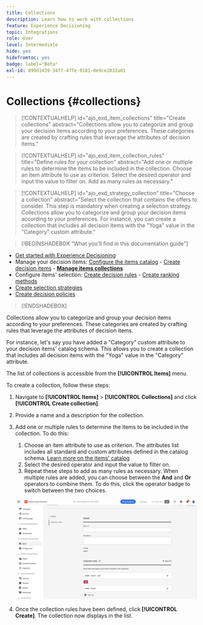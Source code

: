```yaml
---
title: Collections
description: Learn how to work with collections
feature: Experience Decisioning
topic: Integrations
role: User
level: Intermediate
hide: yes
hidefromtoc: yes
badge: label="Beta"
exl-id: 099d1439-34f7-47fe-9181-0e9ce2032a01
---
```

# Collections {#collections}

>[!CONTEXTUALHELP]
>id="ajo_exd_item_collections"
>title="Create collections"
>abstract="Collections allow you to categorize and group your decision items according to your preferences. These categories are created by crafting rules that leverage the attributes of decision items."

>[!CONTEXTUALHELP]
>id="ajo_exd_item_collection_rules"
>title="Define rules for your collection"
>abstract="Add one or multiple rules to determine the items to be included in the collection. Choose an item attribute to use as criterion. Select the desired operator and input the value to filter on. Add as many rules as necessary."

>[!CONTEXTUALHELP]
>id="ajo_exd_strategy_collection"
>title="Choose a collection"
>abstract="Select the collection that contains the offers to consider. This step is mandatory when creating a selection strategy. Collections allow you to categorize and group your decision items according to your preferences. For instance, you can create a collection that includes all decision items with the "Yoga" value in the "Category" custom attribute."

>[!BEGINSHADEBOX "What you'll find in this documentation guide"]

* [Get started with Experience Decisioning](gs-experience-decisioning.md)
* Manage your decision items: [Configure the items catalog](catalogs.md) - [Create decision items](items.md) - **[Manage items collections](collections.md)**
* Configure items' selection: [Create decision rules](rules.md) - [Create ranking methods](ranking.md)
* [Create selection strategies](selection-strategies.md)
* [Create decision policies](create-decision.md)

>[!ENDSHADEBOX]

Collections allow you to categorize and group your decision items according to your preferences. These categories are created by crafting rules that leverage the attributes of decision items.

For instance, let's say you have added a "Category" custom attribute to your decision items' catalog schema. This allows you to create a collection that includes all decision items with the "Yoga" value in the "Category" attribute.

The list of collections is accessible from the **[!UICONTROL Items]** menu.   

To create a collection, follow these steps:

1. Navigate to **[!UICONTROL Items]** > **[!UICONTROL Collections]** and click **[!UICONTROL Create collection]**.
1. Provide a name and a description for the collection.
1. Add one or multiple rules to determine the items to be included in the collection. To do this:

    1. Choose an item attribute to use as criterion. The attributes list includes all standard and custom attributes defined in the catalog schema. [Learn more on the items' catalog](catalogs.md)
    1. Select the desired operator and input the value to filter on.
    1. Repeat these steps to add as many rules as necessary. When multiple rules are added, you can choose between the **And** and **Or** operators to combine them. To do this, click the operator badge to switch between the two choices.

    ![](assets/collection-create.png)

1. Once the collection rules have been defined, click **[!UICONTROL Create]**. The collection now displays in the list.
